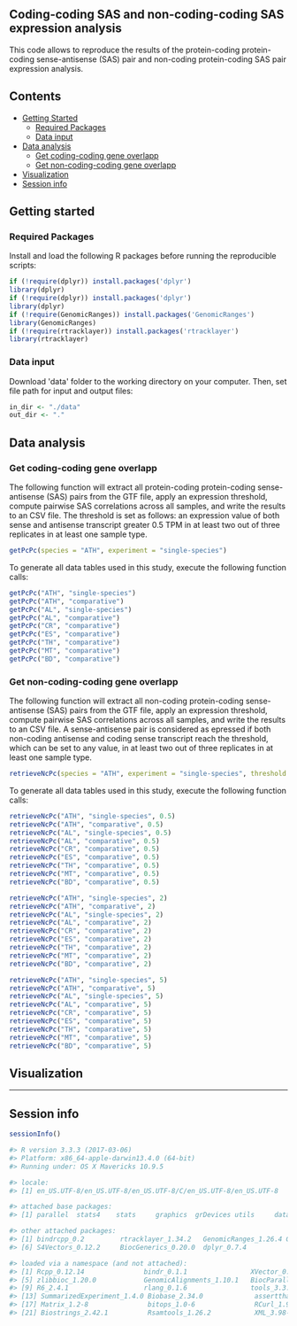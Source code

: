 ## Coding-coding SAS and non-coding-coding SAS expression analysis

This code allows to reproduce the results of the protein-coding protein-coding sense-antisense (SAS) pair and non-coding protein-coding SAS pair expression analysis. 


## Contents

* [Getting Started](#getting-started)
  * [Required Packages](#required-packages)
  * [Data input](#data-input)
* [Data analysis](#data-analysis)
  * [Get coding-coding gene overlapp](#get-coding-coding-gene-overlapp)
  * [Get non-coding-coding gene overlapp](#get-non-coding-coding-gene-overlapp)
* [Visualization](#visualization)
* [Session info](#session-info)


## Getting started


### Required Packages
Install and load the following R packages before running the reproducible scripts:

```R
if (!require(dplyr)) install.packages('dplyr')
library(dplyr)
if (!require(dplyr)) install.packages('dplyr')
library(dplyr)
if (!require(GenomicRanges)) install.packages('GenomicRanges')
library(GenomicRanges)
if (!require(rtracklayer)) install.packages('rtracklayer')
library(rtracklayer)

```
  
### Data input
Download 'data' folder to the working directory on your computer. Then, set file path for input and output files: 

```R
in_dir <- "./data"
out_dir <- "."

```

## Data analysis

### Get coding-coding gene overlapp

The following function will extract all protein-coding protein-coding sense-antisense (SAS) pairs from the GTF file, apply an expression threshold, compute pairwise SAS correlations across all samples, and write the results to an CSV file. The threshold is set as follows: an expression value of both sense and antisense transcript greater 0.5 TPM in at least two out of three replicates in at least one sample type. 

```R
getPcPc(species = "ATH", experiment = "single-species")

```
To generate all data tables used in this study, execute the following function calls: 

```R
getPcPc("ATH", "single-species")
getPcPc("ATH", "comparative")
getPcPc("AL", "single-species")
getPcPc("AL", "comparative")
getPcPc("CR", "comparative")
getPcPc("ES", "comparative")
getPcPc("TH", "comparative")
getPcPc("MT", "comparative")
getPcPc("BD", "comparative")

```

### Get non-coding-coding gene overlapp

The following function will extract all non-coding protein-coding sense-antisense (SAS) pairs from the GTF file, apply an expression threshold, compute pairwise SAS correlations across all samples, and write the results to an CSV file. A sense-antisense pair is considered as epressed if both non-coding antisense and coding sense transcript reach the threshold, which can be set to any value, in at least two out of three replicates in at least one sample type. 

```R
retrieveNcPc(species = "ATH", experiment = "single-species", threshold = 0.5)

```
To generate all data tables used in this study, execute the following function calls: 

```R
retrieveNcPc("ATH", "single-species", 0.5)
retrieveNcPc("ATH", "comparative", 0.5)
retrieveNcPc("AL", "single-species", 0.5)
retrieveNcPc("AL", "comparative", 0.5)
retrieveNcPc("CR", "comparative", 0.5)
retrieveNcPc("ES", "comparative", 0.5)
retrieveNcPc("TH", "comparative", 0.5)
retrieveNcPc("MT", "comparative", 0.5)
retrieveNcPc("BD", "comparative", 0.5)

retrieveNcPc("ATH", "single-species", 2)
retrieveNcPc("ATH", "comparative", 2)
retrieveNcPc("AL", "single-species", 2)
retrieveNcPc("AL", "comparative", 2)
retrieveNcPc("CR", "comparative", 2)
retrieveNcPc("ES", "comparative", 2)
retrieveNcPc("TH", "comparative", 2)
retrieveNcPc("MT", "comparative", 2)
retrieveNcPc("BD", "comparative", 2)

retrieveNcPc("ATH", "single-species", 5)
retrieveNcPc("ATH", "comparative", 5)
retrieveNcPc("AL", "single-species", 5)
retrieveNcPc("AL", "comparative", 5)
retrieveNcPc("CR", "comparative", 5)
retrieveNcPc("ES", "comparative", 5)
retrieveNcPc("TH", "comparative", 5)
retrieveNcPc("MT", "comparative", 5)
retrieveNcPc("BD", "comparative", 5)

```

## Visualization


---
## Session info

```R
sessionInfo()
```

```R
#> R version 3.3.3 (2017-03-06)
#> Platform: x86_64-apple-darwin13.4.0 (64-bit)
#> Running under: OS X Mavericks 10.9.5

#> locale:
#> [1] en_US.UTF-8/en_US.UTF-8/en_US.UTF-8/C/en_US.UTF-8/en_US.UTF-8

#> attached base packages:
#> [1] parallel  stats4    stats     graphics  grDevices utils     datasets  methods   base    

#> other attached packages:
#> [1] bindrcpp_0.2         rtracklayer_1.34.2   GenomicRanges_1.26.4 GenomeInfoDb_1.10.3  IRanges_2.8.2       
#> [6] S4Vectors_0.12.2     BiocGenerics_0.20.0  dplyr_0.7.4    

#> loaded via a namespace (and not attached):
#> [1] Rcpp_0.12.14               bindr_0.1.1                XVector_0.14.1             magrittr_1.5              
#> [5] zlibbioc_1.20.0            GenomicAlignments_1.10.1   BiocParallel_1.8.2         lattice_0.20-34           
#> [9] R6_2.4.1                   rlang_0.1.6                tools_3.3.3                grid_3.3.3                
#> [13] SummarizedExperiment_1.4.0 Biobase_2.34.0             assertthat_0.2.1           tibble_1.3.4              
#> [17] Matrix_1.2-8               bitops_1.0-6               RCurl_1.95-4.10            glue_1.2.0                
#> [21] Biostrings_2.42.1          Rsamtools_1.26.2           XML_3.98-1.9               pkgconfig_2.0.3  

```
